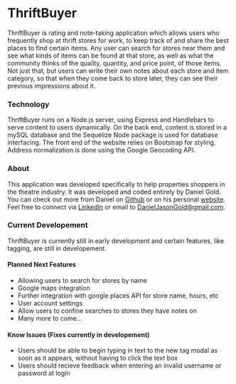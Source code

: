 # ThriftBuyer

ThriftBuyer is rating and note-taking application which allows users who frequently shop at thrift stores for work, to keep track of and share the best places to find certain items. Any user can search for stores near them and see what kinds of items can be found at that store, as well as what the community thinks of the quality, quantity, and price point, of those items. Not just that, but users can write their own notes about each store and item category, so that when they come back to store later, they can see their previous impressions about it.

### Technology

ThriftBuyer runs on a Node.js server, using Express and Handlebars to serve content to users dynamically. On the back end, content is stored in a mySQL database and the Sequelize Node package is used for database interfacing. The front end of the website relies on Bootstrap for styling. Address normalization is done using the Google Geocoding API. 

### About

This application was developed specifically to help properties shoppers in the theatre industry. It was developed and coded entirely by Daniel Gold. You can check out more from Daniel on [Github](https://github.com/landgod) or on his personal [website](http://dangold.me/). Feel free to connect via [LinkedIn](https://www.linkedin.com/in/danjasongold/) or email to DanielJasonGold@gmail.com.

### Current Developement

ThriftBuyer is currently still in early development and certain features, like tagging, are still in developement. 
#### Planned Next Features
* Allowing users to search for stores by name
* Google maps integration
* Further integration with google places API for store name, hours, etc
* User account settings
* Allow users to confine searches to stores they have notes on
* Many more to come...
#### Know Issues (Fixes currently in developement)
* Users should be able to begin typing in text to the new tag modal as soon as it appears, without having to click the text box
* Users should recieve feedback when entering an invalid username or password at login
